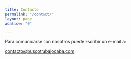 ```yaml
---
title: Contacto
permalink: "/contact/"
layout: page
adallow: "0"

---
```

Para comunicarse con nosotros puede escribir un e-mail a:

contacto@buscotrabajocaba.com